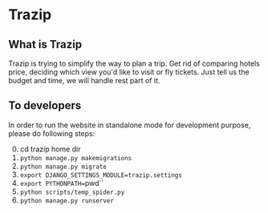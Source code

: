 # Trazip

## What is Trazip
Trazip is trying to simplify the way to plan a trip. Get rid of comparing hotels price, deciding which view you'd like to visit or fly tickets. Just tell us the budget and time, we will handle rest part of it.

## To developers
In order to run the website in standalone mode for development purpose, please do following steps:

0. cd trazip home dir
1. `python manage.py makemigrations`
2. `python manage.py migrate`
3. `export DJANGO_SETTINGS_MODULE=trazip.settings`
4. `export PYTHONPATH=`pwd``
5. `python scripts/temp_spider.py`
6. `python manage.py runserver`